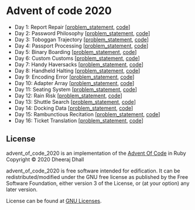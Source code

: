 # Advent of code 2020

* Day 1: Report Repair [[problem_statement](https://github.com/dheerajdhall27/advent_of_code_2020/blob/main/src/Day1/problem_statement), [code](https://github.com/dheerajdhall27/advent_of_code_2020/blob/main/src/Day1/expense_report.rb)]  
* Day 2: Password Philosophy [[problem_statement](https://github.com/dheerajdhall27/advent_of_code_2020/blob/main/src/Day2/problem_statement), [code](https://github.com/dheerajdhall27/advent_of_code_2020/blob/main/src/Day2/valid_password.rb)]
* Day 3: Toboggan Trajectory [[problem_statement](https://github.com/dheerajdhall27/advent_of_code_2020/blob/main/src/Day3/problem_statement), [code](https://github.com/dheerajdhall27/advent_of_code_2020/blob/main/src/Day3/path.rb)]
* Day 4: Passport Processing [[problem_statement](https://github.com/dheerajdhall27/advent_of_code_2020/blob/main/src/Day4/problem_statement), [code](https://github.com/dheerajdhall27/advent_of_code_2020/blob/main/src/Day4/valid_passport.rb)]
* Day 5: Binary Boarding [[problem_statement](https://github.com/dheerajdhall27/advent_of_code_2020/blob/main/src/Day5/problem_statement), [code](https://github.com/dheerajdhall27/advent_of_code_2020/blob/main/src/Day5/seat.rb)]
* Day 6: Custom Customs [[problem_statement](https://github.com/dheerajdhall27/advent_of_code_2020/blob/main/src/Day6/problem_statement), [code](https://github.com/dheerajdhall27/advent_of_code_2020/blob/main/src/Day6/sum_of_counts.rb)]
* Day 7: Handy Haversacks [[problem_statement](https://github.com/dheerajdhall27/advent_of_code_2020/blob/main/src/Day7/problem_statement), [code](https://github.com/dheerajdhall27/advent_of_code_2020/blob/main/src/Day7/sum_of_counts.rb)]
* Day 8: Handheld Halting [[problem_statement](https://github.com/dheerajdhall27/advent_of_code_2020/blob/main/src/Day8/problem_statement), [code](https://github.com/dheerajdhall27/advent_of_code_2020/blob/main/src/Day8/accumulator.rb)]
* Day 9: Encoding Error [[problem_statement](https://github.com/dheerajdhall27/advent_of_code_2020/blob/main/src/Day9/problem_statement), [code](https://github.com/dheerajdhall27/advent_of_code_2020/blob/main/src/Day9/exchange_masking_addition_system.rb)]
* Day 10: Adapter Array [[problem_statement](https://github.com/dheerajdhall27/advent_of_code_2020/blob/main/src/Day10/problem_statement), [code](https://github.com/dheerajdhall27/advent_of_code_2020/blob/main/src/Day10/jolt_difference.rb)]
* Day 11: Seating System [[problem_statement](https://github.com/dheerajdhall27/advent_of_code_2020/blob/main/src/Day11/problem_statement), [code](https://github.com/dheerajdhall27/advent_of_code_2020/blob/main/src/Day11/seating_system.rb)]
* Day 12: Rain Risk [[problem_statement](https://github.com/dheerajdhall27/advent_of_code_2020/blob/main/src/Day12/problem_statement), [code](https://github.com/dheerajdhall27/advent_of_code_2020/blob/main/src/Day12/manhattan_distance.rb)]
* Day 13: Shuttle Search [[problem_statement](https://github.com/dheerajdhall27/advent_of_code_2020/blob/main/src/Day13/problem_statement), [code](https://github.com/dheerajdhall27/advent_of_code_2020/blob/main/src/Day13/shuttle_search.rb)]
* Day 14: Docking Data [[problem_statement](https://github.com/dheerajdhall27/advent_of_code_2020/blob/main/src/Day14/problem_statement), [code](https://github.com/dheerajdhall27/advent_of_code_2020/blob/main/src/Day14/docking_data.rb)]
* Day 15: Rambunctious Recitation [[problem_statement](https://github.com/dheerajdhall27/advent_of_code_2020/blob/main/src/Day15/problem_statement), [code](https://github.com/dheerajdhall27/advent_of_code_2020/blob/main/src/Day15/counting_numbers.rb)]
* Day 16: Ticket Translation [[problem_statement](https://github.com/dheerajdhall27/advent_of_code_2020/blob/main/src/Day16/problem_statement), [code](https://github.com/dheerajdhall27/advent_of_code_2020/blob/main/src/Day16/counting_numbers.rb)]

## License

advent_of_code_2020 is an implementation of the [Advent Of Code](https://adventofcode.com/) in Ruby
Copyright &copy; 2020 Dheeraj Dhall

advent_of_code_2020 is free software intended for edification. It can be redistributed/modified 
under the GNU free license as published by the Free Software Foundation, either version 3 of the
License, or (at your option) any later version.

License can be found at [GNU Licenses](https://www.gnu.org/licenses/).